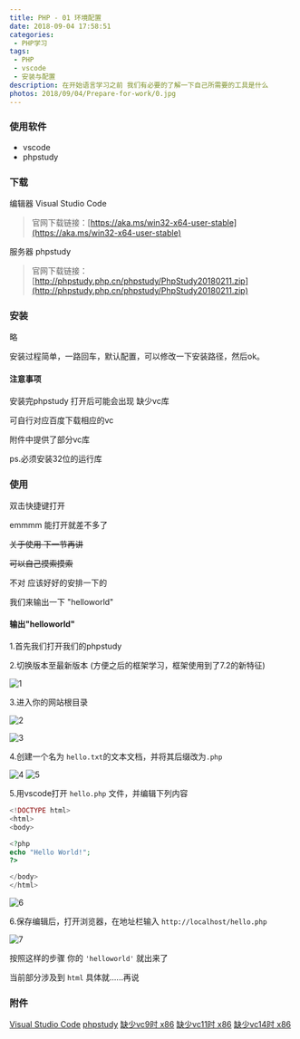 ```yaml
---
title: PHP - 01 环境配置
date: 2018-09-04 17:58:51
categories:
 - PHP学习
tags:
 - PHP
 - vscode
 - 安装与配置
description: 在开始语言学习之前 我们有必要的了解一下自己所需要的工具是什么
photos: 2018/09/04/Prepare-for-work/0.jpg
---
```


### 使用软件
 - vscode
 - phpstudy

### 下载

编辑器 Visual Studio Code 
>官网下载链接：[https://aka.ms/win32-x64-user-stable](https://aka.ms/win32-x64-user-stable)

服务器 phpstudy 
>官网下载链接：[http://phpstudy.php.cn/phpstudy/PhpStudy20180211.zip](http://phpstudy.php.cn/phpstudy/PhpStudy20180211.zip)

### 安装

略

安装过程简单，一路回车，默认配置，可以修改一下安装路径，然后ok。

#### 注意事项

安装完phpstudy 打开后可能会出现 缺少vc库

可自行对应百度下载相应的vc

附件中提供了部分vc库

ps.必须安装32位的运行库

### 使用

双击快捷键打开

emmmm 能打开就差不多了

~~关于使用 下一节再讲~~

~~可以自己摸索摸索~~

不对 应该好好的安排一下的

我们来输出一下 "helloworld"

#### 输出"helloworld"

1.首先我们打开我们的phpstudy

2.切换版本至最新版本 (方便之后的框架学习，框架使用到了7.2的新特征)


![1](Prepare-for-work/1.png)

3.进入你的网站根目录

![2](Prepare-for-work/2.png)

![3](Prepare-for-work/3.png)

4.创建一个名为 `hello.txt`的文本文档，并将其后缀改为`.php`

![4](Prepare-for-work/4.png)
![5](Prepare-for-work/5.png)

5.用vscode打开 `hello.php` 文件，并编辑下列内容

```php
<!DOCTYPE html>
<html>
<body>

<?php
echo "Hello World!";
?>  

</body>
</html>
```

![6](Prepare-for-work/6.png)

6.保存编辑后，打开浏览器，在地址栏输入 `http://localhost/hello.php` 

![7](Prepare-for-work/7.png)


按照这样的步骤 你的 `'helloworld'` 就出来了

当前部分涉及到 `html` 具体就......再说

### 附件

[Visual Studio Code](https://www.lanzous.com/i1syd3e)
[phpstudy](https://www.lanzous.com/i1sye6d)
[缺少vc9时 x86](https://www.lanzous.com/i1sylze)
[缺少vc11时 x86](https://www.lanzous.com/i1sylsh)
[缺少vc14时 x86](https://www.lanzous.com/i1syo3a)